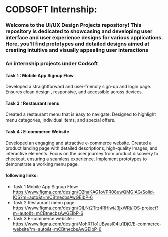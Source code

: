 # CODSOFT Internship:
### Welcome to the UI/UX Design Projects repository! This repository is dedicated to showcasing and developing user interface and user experience designs for various applications. Here, you'll find prototypes and detailed designs aimed at creating intuitive and visually appealing user interactions

### An internship projects under Codsoft

#### Task 1 : Mobile App Signup Flow

Developed a straightforward and user-friendly sign-up and login page.
Ensures clean design , responsive, and accessible across devices.

#### Task 3 : Restaurant menu

Created a restaurant menu that is easy to navigate.
Designed to highlight menu categories, individual items, and special offers.

#### Task 4 : E-commerce Website

Developed an engaging and attractive e-commerce website.
Created a product landing page with detailed descriptions, high-quality images, and interactive elements.
Focus on the user journey from product discovery to checkout, ensuring a seamless experience.
Implement prototypes to demonstrate a working menu page.


#### following links:

- Task 1 Mobile App Signup Flow: https://www.figma.com/design/O2haKAG1oVPR08uwQMGIAG/Solid-IOS?m=auto&t=mCBtnecbsAwGEIbP-6
- Task 2 Restaurant menu page: https://www.figma.com/design/QILNt2Trz4RHiwiJ3jxWRj/IOS-project?m=auto&t=mCBtnecbsAwGEIbP-6
- Task 3 E-commerce website : https://www.figma.com/design/MohRTlo1UByasl04lu1DjO/E-commerce-website?m=auto&t=mCBtnecbsAwGEIbP-6


